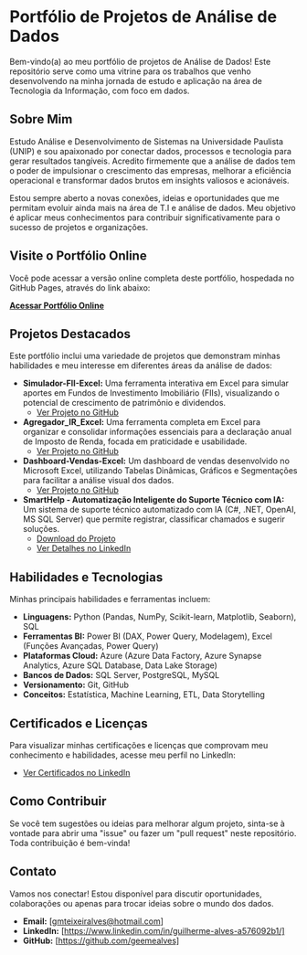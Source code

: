 # Portfólio de Projetos de Análise de Dados

Bem-vindo(a) ao meu portfólio de projetos de Análise de Dados! Este repositório serve como uma vitrine para os trabalhos que venho desenvolvendo na minha jornada de estudo e aplicação na área de Tecnologia da Informação, com foco em dados.

## Sobre Mim

Estudo Análise e Desenvolvimento de Sistemas na Universidade Paulista (UNIP) e sou apaixonado por conectar dados, processos e tecnologia para gerar resultados tangíveis. Acredito firmemente que a análise de dados tem o poder de impulsionar o crescimento das empresas, melhorar a eficiência operacional e transformar dados brutos em insights valiosos e acionáveis.

Estou sempre aberto a novas conexões, ideias e oportunidades que me permitam evoluir ainda mais na área de T.I e análise de dados. Meu objetivo é aplicar meus conhecimentos para contribuir significativamente para o sucesso de projetos e organizações.

## Visite o Portfólio Online

Você pode acessar a versão online completa deste portfólio, hospedada no GitHub Pages, através do link abaixo:

[**Acessar Portfólio Online**](https://geemealves.github.io/meu-portfolio/)

## Projetos Destacados

Este portfólio inclui uma variedade de projetos que demonstram minhas habilidades e meu interesse em diferentes áreas da análise de dados:

* **Simulador-FII-Excel:** Uma ferramenta interativa em Excel para simular aportes em Fundos de Investimento Imobiliário (FIIs), visualizando o potencial de crescimento de patrimônio e dividendos.
    * [Ver Projeto no GitHub](https://github.com/geemealves/Simulador-FII-Excel)
* **Agregador_IR_Excel:** Uma ferramenta completa em Excel para organizar e consolidar informações essenciais para a declaração anual de Imposto de Renda, focada em praticidade e usabilidade.
    * [Ver Projeto no GitHub](https://github.com/geemealves/Agregador_IR_Excel)
* **Dashboard-Vendas-Excel:** Um dashboard de vendas desenvolvido no Microsoft Excel, utilizando Tabelas Dinâmicas, Gráficos e Segmentações para facilitar a análise visual dos dados.
    * [Ver Projeto no GitHub](https://github.com/geemealves/Dashboard-Vendas-Excel)
* **SmartHelp - Automatização Inteligente do Suporte Técnico com IA:** Um sistema de suporte técnico automatizado com IA (C#, .NET, OpenAI, MS SQL Server) que permite registrar, classificar chamados e sugerir soluções.
    * [Download do Projeto](https://drive.google.com/file/d/1-MBIAUatswJs4iEZuKh2wzdkbf4d4KY/view?usp=drive_link)
    * [Ver Detalhes no LinkedIn](https://www.linkedin.com/in/guilherme-alves-a576092b1/details/projects/)

## Habilidades e Tecnologias

Minhas principais habilidades e ferramentas incluem:

* **Linguagens:** Python (Pandas, NumPy, Scikit-learn, Matplotlib, Seaborn), SQL
* **Ferramentas BI:** Power BI (DAX, Power Query, Modelagem), Excel (Funções Avançadas, Power Query)
* **Plataformas Cloud:** Azure (Azure Data Factory, Azure Synapse Analytics, Azure SQL Database, Data Lake Storage)
* **Bancos de Dados:** SQL Server, PostgreSQL, MySQL
* **Versionamento:** Git, GitHub
* **Conceitos:** Estatística, Machine Learning, ETL, Data Storytelling

## Certificados e Licenças

Para visualizar minhas certificações e licenças que comprovam meu conhecimento e habilidades, acesse meu perfil no LinkedIn:

* [Ver Certificados no LinkedIn](https://www.linkedin.com/in/guilherme-alves-a576092b1/details/certifications/)

## Como Contribuir

Se você tem sugestões ou ideias para melhorar algum projeto, sinta-se à vontade para abrir uma "issue" ou fazer um "pull request" neste repositório. Toda contribuição é bem-vinda!

## Contato

Vamos nos conectar! Estou disponível para discutir oportunidades, colaborações ou apenas para trocar ideias sobre o mundo dos dados.

* **Email:** [gmteixeiralves@hotmail.com]
* **LinkedIn:** [https://www.linkedin.com/in/guilherme-alves-a576092b1/]
* **GitHub:** [https://github.com/geemealves]
